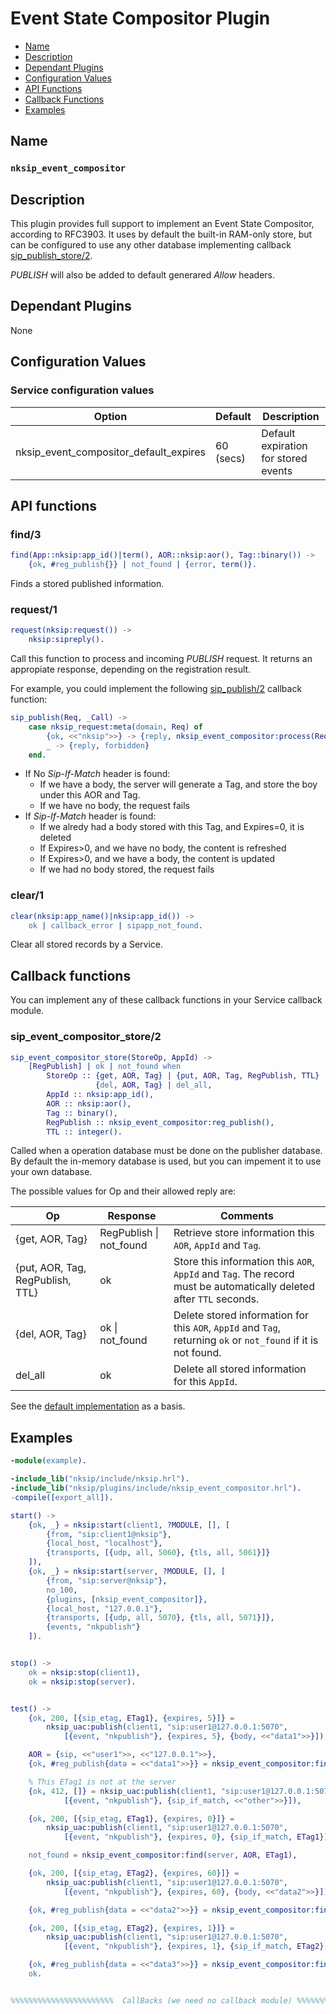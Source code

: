 # Event State Compositor Plugin 

* [Name](#name)
* [Description](#description)
* [Dependant Plugins](#dependant-plugins)
* [Configuration Values](#configuration-values)
* [API Functions](#api-functions)
* [Callback Functions](#callback-functions)
* [Examples](#examples)

## Name
### `nksip_event_compositor`

## Description

This plugin provides full support to implement an Event State Compositor, according to RFC3903. It uses by default the built-in RAM-only store, but can be configured to use any other database implementing callback [sip_publish_store/2](#sip_event_compositor_store2).

_PUBLISH_ will also be added to default generared _Allow_ headers.

## Dependant Plugins

None


## Configuration Values

### Service configuration values

Option|Default|Description
---|---|---
nksip_event_compositor_default_expires|60 (secs)|Default expiration for stored events

## API functions

### find/3

```erlang
find(App::nksip:app_id()|term(), AOR::nksip:aor(), Tag::binary()) ->
    {ok, #reg_publish{}} | not_found | {error, term()}.
```

Finds a stored published information.


### request/1
```erlang
request(nksip:request()) ->
    nksip:sipreply().
```

Call this function to process and incoming _PUBLISH_ request. It returns an appropiate response, depending on the registration result.

For example, you could implement the following [sip_publish/2](../reference/callback_functions.md#sip_publish2) callback function:

```erlang
sip_publish(Req, _Call) ->
	case nksip_request:meta(domain, Req) of
		{ok, <<"nksip">>} -> {reply, nksip_event_compositor:process(Req)};
		_ -> {reply, forbidden}
	end.
```

* If No _Sip-If-Match_ header is found:
  * If we have a body, the server will generate a Tag, and store the boy under this AOR and Tag.
  * If we have no body, the request fails
* If _Sip-If-Match_ header is found:
  * If we alredy had a body stored with this Tag, and Expires=0, it is deleted
  * If Expires>0, and we have no body, the content is refreshed
  * If Expires>0, and we have a body, the content is updated
  * If we had no body stored, the request fails


### clear/1

```erlang
clear(nksip:app_name()|nksip:app_id()) -> 
    ok | callback_error | sipapp_not_found.
```

Clear all stored records by a Service.




## Callback functions

You can implement any of these callback functions in your Service callback module.

### sip_event_compositor_store/2

```erlang
sip_event_compositor_store(StoreOp, AppId) ->
    [RegPublish] | ok | not_found when
        StoreOp :: {get, AOR, Tag} | {put, AOR, Tag, RegPublish, TTL} | 
                   {del, AOR, Tag} | del_all,
        AppId :: nksip:app_id(),
        AOR :: nksip:aor(),
        Tag :: binary(),
        RegPublish :: nksip_event_compositor:reg_publish(),
        TTL :: integer().
```

Called when a operation database must be done on the publisher database. By default the in-memory database is used, but you can impement it to use your own database.

The possible values for Op and their allowed reply are:

Op|Response|Comments
---|---|---
{get, AOR, Tag}|RegPublish &#124; not_found|Retrieve store information this `AOR`, `AppId` and `Tag`.
{put, AOR, Tag, RegPublish, TTL}|ok|Store this information this `AOR`, `AppId` and `Tag`. The record must be automatically deleted after `TTL` seconds.
{del, AOR, Tag}|ok &#124; not_found|Delete stored information for this `AOR`, `AppId` and `Tag`, returning `ok` or `not_found` if it is not found.
del_all|ok|Delete all stored information for this `AppId`.

See the [default implementation](../../plugins/src/nksip_event_compositor_sipapp.erl) as a basis. 


## Examples

```erlang
-module(example).

-include_lib("nksip/include/nksip.hrl").
-include_lib("nksip/plugins/include/nksip_event_compositor.hrl").
-compile([export_all]).

start() ->
    {ok, _} = nksip:start(client1, ?MODULE, [], [
        {from, "sip:client1@nksip"},
        {local_host, "localhost"},
        {transports, [{udp, all, 5060}, {tls, all, 5061}]}
    ]),
    {ok, _} = nksip:start(server, ?MODULE, [], [
        {from, "sip:server@nksip"},
        no_100,
        {plugins, [nksip_event_compositor]},
        {local_host, "127.0.0.1"},
        {transports, [{udp, all, 5070}, {tls, all, 5071}]},
        {events, "nkpublish"}
    ]).


stop() ->
    ok = nksip:stop(client1),
    ok = nksip:stop(server).


test() ->
    {ok, 200, [{sip_etag, ETag1}, {expires, 5}]} = 
        nksip_uac:publish(client1, "sip:user1@127.0.0.1:5070", 
            [{event, "nkpublish"}, {expires, 5}, {body, <<"data1">>}]),

    AOR = {sip, <<"user1">>, <<"127.0.0.1">>},
    {ok, #reg_publish{data = <<"data1">>}} = nksip_event_compositor:find(server, AOR, ETag1),

    % This ETag1 is not at the server
    {ok, 412, []} = nksip_uac:publish(client1, "sip:user1@127.0.0.1:5070", 
            [{event, "nkpublish"}, {sip_if_match, <<"other">>}]),

    {ok, 200, [{sip_etag, ETag1}, {expires, 0}]} = 
        nksip_uac:publish(client1, "sip:user1@127.0.0.1:5070", 
            [{event, "nkpublish"}, {expires, 0}, {sip_if_match, ETag1}]),

    not_found = nksip_event_compositor:find(server, AOR, ETag1),

    {ok, 200, [{sip_etag, ETag2}, {expires, 60}]} = 
        nksip_uac:publish(client1, "sip:user1@127.0.0.1:5070", 
            [{event, "nkpublish"}, {expires, 60}, {body, <<"data2">>}]),

    {ok, #reg_publish{data = <<"data2">>}} = nksip_event_compositor:find(server, AOR, ETag2),

    {ok, 200, [{sip_etag, ETag2}, {expires, 1}]} = 
        nksip_uac:publish(client1, "sip:user1@127.0.0.1:5070", 
            [{event, "nkpublish"}, {expires, 1}, {sip_if_match, ETag2}, {body, <<"data3">>}]),

    {ok, #reg_publish{data = <<"data3">>}} = nksip_event_compositor:find(server, AOR, ETag2),
    ok.


%%%%%%%%%%%%%%%%%%%%%%%  CallBacks (we need no callback module) %%%%%%%%%%%%%%%%%%%%%
```


